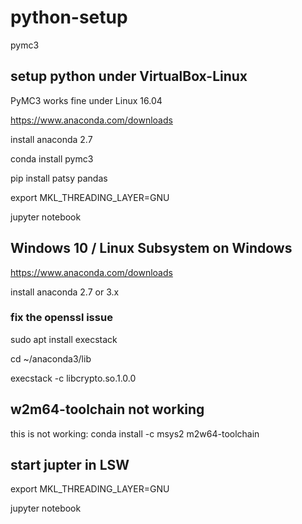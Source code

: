 # python-setup
pymc3

## setup python under VirtualBox-Linux
PyMC3 works fine under Linux 16.04

https://www.anaconda.com/downloads

install anaconda 2.7

conda install pymc3

pip install patsy pandas

export MKL_THREADING_LAYER=GNU

jupyter notebook


## Windows 10 / Linux Subsystem on Windows

https://www.anaconda.com/downloads

install anaconda 2.7 or 3.x

### fix the openssl issue

sudo apt install execstack

cd ~/anaconda3/lib

execstack -c libcrypto.so.1.0.0

## w2m64-toolchain not working

this is not working:  conda install -c msys2 m2w64-toolchain 

## start jupter in LSW

export MKL_THREADING_LAYER=GNU

jupyter notebook
